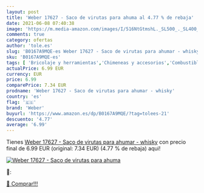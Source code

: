 ```yaml
---
layout: post
title: 'Weber 17627 - Saco de virutas para ahuma al 4.77 % de rebaja'
date: 2021-06-08 07:40:38
image: 'https://m.media-amazon.com/images/I/516NtGtmshL._SL500_._SL400_.jpg'
comments: true
category: ofertas
author: 'tole.es'
slug: 'B0167A9MQE-es Weber 17627 - Saco de virutas para ahumar - whisky'
sku: 'B0167A9MQE-es'
tags: [ 'Bricolaje y herramientas','Chimeneas y accesorios','Combustibles para chimenea','weber','whisky', ]
actualPrice: 6.99 EUR
currency: EUR
price: 6.99
comparePrice: 7.34 EUR
prodname: 'Weber 17627 - Saco de virutas para ahumar - whisky'
country: 'es'
flag: '🇪🇸'
brand: 'Weber'
buyurl: 'https://www.amazon.es/dp/B0167A9MQE/?tag=tolees-21'
descuento: '4.77'
average: '6.99'
---
```


Tienes [Weber 17627 - Saco de virutas para ahumar - whisky](https://www.amazon.es/dp/B0167A9MQE/?tag=tolees-21) con precio final de  6.99 EUR (original: 7.34 EUR) (4.77 %  de rebaja) aqui!

[![Weber 17627 - Saco de virutas para ahuma](https://m.media-amazon.com/images/I/516NtGtmshL._SL500_._SL400_.jpg)](https://www.amazon.es/dp/B0167A9MQE/?tag=tolees-21)

🔎:


[🛒 Comprar!!!](https://www.amazon.es/dp/B0167A9MQE/?tag=tolees-21)
